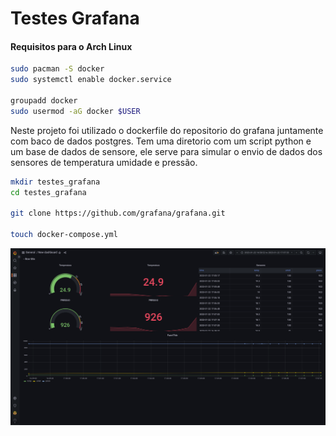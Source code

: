 # Testes Grafana

#### Requisitos para o Arch Linux

```bash
sudo pacman -S docker
sudo systemctl enable docker.service

groupadd docker
sudo usermod -aG docker $USER
```

Neste projeto foi utilizado o dockerfile do repositorio do grafana juntamente com baco de dados postgres. Tem uma diretorio com um script python e um base de dados de sensore, ele serve para simular o envio de dados dos sensores de temperatura umidade e pressão. 

```bash
mkdir testes_grafana
cd testes_grafana

git clone https://github.com/grafana/grafana.git

touch docker-compose.yml
```

![](https://raw.githubusercontent.com/ericoandre/testes_grafana/main/Captura%20de%20tela%20de%202023-01-22%2020-10-44.png)
